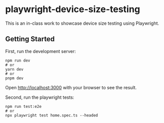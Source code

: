 # playwright-device-size-testing

This is an in-class work to showcase device size testing using Playwright.
## Getting Started

First, run the development server:

```
npm run dev
# or
yarn dev
# or
pnpm dev
```

Open [http://localhost:3000](http://localhost:3000) with your browser to see the result.

Second, run the playwright tests:

```
npm run test:e2e
# or
npx playwright test home.spec.ts --headed
```

